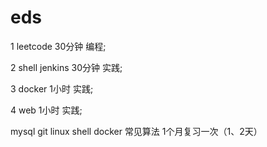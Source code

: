# eds
1   leetcode   30分钟  编程;

2   shell  jenkins   30分钟  实践;

3   docker 1小时  实践;

4   web   1小时  实践;

mysql git linux shell docker 常见算法 1个月复习一次（1、2天）
